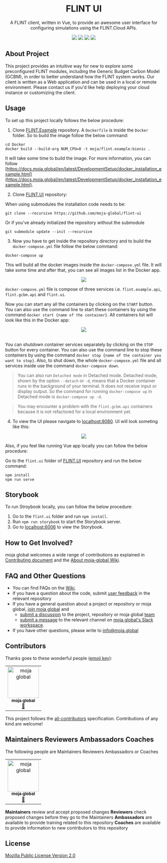 <div align="center">
<h1>FLINT UI</h1>
<p>
A FLINT client, written in Vue, to provide an awesome user interface for configuring simulations using the FLINT.Cloud APIs.
</p>
<a href="#contributors"><img src="https://img.shields.io/badge/all_contributors-1-74e8a3.svg?style=flat-square" /></a>
<a href="https://github.com/moja-global/FLINT-UI/network/members"><img src="https://img.shields.io/github/forks/moja-global/FLINT-UI?color=74e8a3&style=flat-square" /></a>
<a href="https://github.com/moja-global/FLINT-UI/stargazers"><img src="https://img.shields.io/github/stars/moja-global/FLINT-UI?color=74e8a3&style=flat-square" /></a>
<a href="https://github.com/moja-global/FLINT-UI/blob/master/LICENSE"><img src="https://img.shields.io/github/license/moja-global/FLINT-UI?color=74e8a3&style=flat-square" /></a>
</div>

## About Project

This project provides an intuitive way for new to explore some preconfigured FLINT modules, including the Generic Budget Carbon Model (GCBM), in order to better understand how the FLINT system works. Our client is written as a Web application and can be used in a local or remote environment. Please contact us if you'd like help deploying your cloud instance or customizing the client.

## Usage

To set up this project locally follows the below procedure:

1. Clone [FLINT.Example](https://github.com/moja-global/FLINT.Example) repository. A `Dockerfile` is inside the `Docker` folder. So to build the image follow the below command:

```shell
cd Docker
docker build --build-arg NUM_CPU=8 -t moja/flint.example:bionic .
```

It will take some time to build the image. For more information, you can follow [https://docs.moja.global/en/latest/DevelopmentSetup/docker_installation_example.html](https://docs.moja.global/en/latest/DevelopmentSetup/docker_installation_example.html).

2. Clone [FLINT.UI](https://github.com/moja-global/FLINT-UI) repository:

When using submodules the installation code needs to be:

```shell
git clone --recursive https://github.com/moja-global/flint-ui
```

Or if you've already initialized the repository without the submodule

```shell
git submodule update --init --recursive
```

3. Now you have to get inside the repository directory and to build the `docker-compose.yml` file follow the below command:

```shell
docker-compose up
```

This will build all the docker images inside the `docker-compose.yml` file. It will take some time and after that, you can see all images list in the Docker app.

<div align="center">
<img src="assets/docker-images.jpg">
</div>

`docker-compose.yml` file is compose of three services i.e. `flint.example.api`, `flint.gcbm.api` and `flint.ui`.

Now you can start any all the containers by clicking on the `START` button. You can also use the command line to start these containers by using the command `docker start {name of the container}`. All containers list will look like this in the Docker app:

<div align="center">
<img src="assets/docker-containers.jpg">
</div>

<br />

You can shutdown container services separately by clicking on the `STOP` button for every container. You can also use the command line to stop these containers by using the command `docker stop {name of the container you want to stop}`. Also, to shut down, the whole `docker-compose.yml` file and all services inside use the command `docker-compose down`.

> You can also run `Detached mode` in Detached mode. Detached mode, shown by the option `--detach` or `-d`, means that a Docker container runs in the background of your terminal. It does not receive input or display output. So the command for running `docker-compose up` in Detached mode is `docker-compose up -d`.

> You may encounter a problem with the `flint.gcbm.api` containers because it is not refactored for a local environment yet.

4. To view the UI please navigate to [localhost:8080](http://localhost:8080/). UI will look someting like this:

<div align="center">
<img src="assets/dashboard.jpg">
</div>

Also, if you feel like running Vue app locally you can follow the below procedure:

Go to the `flint.ui` folder of [FLINT.UI](https://github.com/moja-global/FLINT-UI) repository and run the below command:

```shell
npm install
npm run serve
```

## Storybook

To run Stroybook locally, you can follow the below procedure:

1. Go to the `flint.ui` folder and run `npm install`.
2. Run `npm run storybook` to start the Storybook server.
3. Go to [localhost:6006](http://localhost:6006/) to view the Storybook.

## How to Get Involved?

moja global welcomes a wide range of contributions as explained in [Contributing document](https://github.com/moja-global/About-moja-global/blob/master/CONTRIBUTING.md) and the [About moja-global Wiki](https://github.com/moja-global/.github/wiki).

## FAQ and Other Questions

- You can find FAQs on the [Wiki](https://github.com/moja.global/.github/wiki).
- If you have a question about the code, submit [user feedback](https://github.com/moja-global/About-moja-global/blob/master/Contributing/How-to-Provide-User-Feedback.md) in the relevant repository
- If you have a general question about a project or repository or moja global, [join moja global](https://github.com/moja-global/About-moja-global/blob/master/Contributing/How-to-Join-moja-global.md) and
  - [submit a discussion](https://help.github.com/en/articles/about-team-discussions) to the project, repository or moja global [team](https://github.com/orgs/moja-global/teams)
  - [submit a message](https://get.slack.help/hc/en-us/categories/200111606#send-messages) to the relevant channel on [moja global's Slack workspace](mojaglobal.slack.com).
- If you have other questions, please write to info@moja.global

## Contributors

Thanks goes to these wonderful people ([emoji key](https://allcontributors.org/docs/en/emoji-key)):

<!-- ALL-CONTRIBUTORS-LIST:START - Do not remove or modify this section -->
<!-- prettier-ignore -->
<table><tr><td align="center"><a href="http://moja.global"><img src="https://avatars1.githubusercontent.com/u/19564969?v=4" width="100px;" alt="moja global"/><br /><sub><b>moja global</b></sub></a><br /><a href="#projectManagement-moja-global" title="Project Management">📆</a></td></tr></table>

<!-- ALL-CONTRIBUTORS-LIST:END -->

This project follows the [all-contributors](https://github.com/all-contributors/all-contributors) specification. Contributions of any kind are welcome!

## Maintainers Reviewers Ambassadors Coaches

The following people are Maintainers Reviewers Ambassadors or Coaches

<table><tr><td align="center"><a href="http://moja.global"><img src="https://avatars1.githubusercontent.com/u/19564969?v=4" width="100px;" alt="moja global"/><br /><sub><b>moja global</b></sub></a><br /><a href="#projectManagement-moja-global" title="Project Management">📆</a></td></tr></table>

**Maintainers** review and accept proposed changes
**Reviewers** check proposed changes before they go to the Maintainers
**Ambassadors** are available to provide training related to this repository
**Coaches** are available to provide information to new contributors to this repository

## License

[Mozilla Public License Version 2.0](https://github.com/moja-global/FLINT-UI/blob/master/LICENSE)
